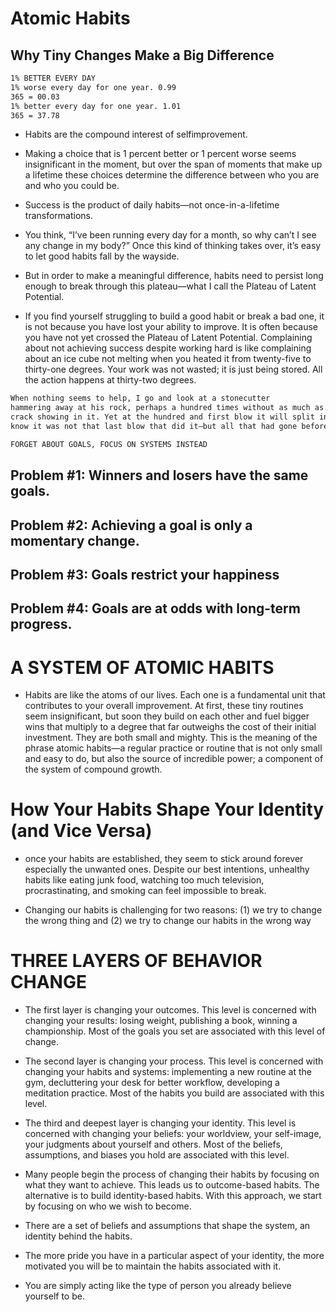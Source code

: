 # Atomic Habits

## Why Tiny Changes Make a Big Difference
```sh
1% BETTER EVERY DAY
1% worse every day for one year. 0.99
365 = 00.03
1% better every day for one year. 1.01
365 = 37.78
```
- Habits are the compound interest of selfimprovement.

- Making a choice that is 1 percent better or 1 percent worse
seems insignificant in the moment, but over the span of moments that make up a
lifetime these choices determine the difference between who you are and who
you could be.

- Success is the product of daily habits—not once-in-a-lifetime
transformations.

- You think, “I’ve been running every day for a month, so why can’t I see any
change in my body?” Once this kind of thinking takes over, it’s easy to let good
habits fall by the wayside.
- But in order to make a meaningful difference, habits
need to persist long enough to break through this plateau—what I call the
Plateau of Latent Potential.

- If you find yourself struggling to build a good habit or break a bad one, it is
not because you have lost your ability to improve. It is often because you have
not yet crossed the Plateau of Latent Potential. Complaining about not achieving
success despite working hard is like complaining about an ice cube not melting
when you heated it from twenty-five to thirty-one degrees. Your work was not
wasted; it is just being stored. All the action happens at thirty-two degrees.

```sh
When nothing seems to help, I go and look at a stonecutter
hammering away at his rock, perhaps a hundred times without as much as a
crack showing in it. Yet at the hundred and first blow it will split in two, and I
know it was not that last blow that did it—but all that had gone before.”
```

```sh
FORGET ABOUT GOALS, FOCUS ON SYSTEMS INSTEAD
```

## Problem #1: Winners and losers have the same goals.

## Problem #2: Achieving a goal is only a momentary change.

## Problem #3: Goals restrict your happiness

## Problem #4: Goals are at odds with long-term progress.

# A SYSTEM OF ATOMIC HABITS

- Habits are like the atoms of our lives. Each one is a fundamental unit that
contributes to your overall improvement. At first, these tiny routines seem
insignificant, but soon they build on each other and fuel bigger wins that
multiply to a degree that far outweighs the cost of their initial investment. They
are both small and mighty. This is the meaning of the phrase atomic habits—a
regular practice or routine that is not only small and easy to do, but also the
source of incredible power; a component of the system of compound growth.

# How Your Habits Shape Your Identity (and Vice Versa)

- once your habits are established, they seem to stick around forever especially the unwanted ones. Despite our best intentions, unhealthy habits like eating junk food, watching too much television, procrastinating, and smoking can feel impossible to break.

- Changing our habits is challenging for two reasons: (1) we try to change the
wrong thing and (2) we try to change our habits in the wrong way

# THREE LAYERS OF BEHAVIOR CHANGE

- The first layer is changing your outcomes. This level is concerned with
changing your results: losing weight, publishing a book, winning a
championship. Most of the goals you set are associated with this level of change.

- The second layer is changing your process. This level is concerned with
changing your habits and systems: implementing a new routine at the gym,
decluttering your desk for better workflow, developing a meditation practice.
Most of the habits you build are associated with this level.

- The third and deepest layer is changing your identity. This level is
concerned with changing your beliefs: your worldview, your self-image, your
judgments about yourself and others. Most of the beliefs, assumptions, and
biases you hold are associated with this level.

- Many people begin the process of changing their habits by focusing on what
they want to achieve. This leads us to outcome-based habits. The alternative is to
build identity-based habits. With this approach, we start by focusing on who we
wish to become.

- There are a set of beliefs and assumptions that shape the system, an
identity behind the habits.

- The more pride you have in a particular aspect of your identity, the more
motivated you will be to maintain the habits associated with it.

- You are simply acting like the type of person you already
believe yourself to be.







